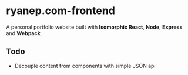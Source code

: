 # ryanep.com-frontend

A personal portfolio website built with **Isomorphic React**, **Node**, **Express** and **Webpack**.

## Todo
- Decouple content from components with simple JSON api